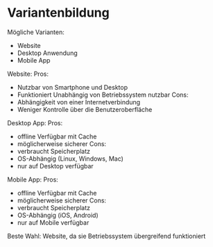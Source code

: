 # Variantenbildung

Mögliche Varianten:

- Website
- Desktop Anwendung
- Mobile App

Website:
Pros:

- Nutzbar von Smartphone und Desktop
- Funktioniert Unabhängig von Betriebssystem nutzbar
Cons:
- Abhängigkeit von einer Internetverbindung
- Weniger Kontrolle über die Benutzeroberfläche

Desktop App:
Pros:

- offline Verfügbar mit Cache
- möglicherweise sicherer
Cons:
- verbraucht Speicherplatz
- OS-Abhängig (Linux, Windows, Mac)
- nur auf Desktop verfügbar

Mobile App:
Pros:

- offline Verfügbar mit Cache
- möglicherweise sicherer
Cons:
- verbraucht Speicherplatz
- OS-Abhängig (iOS, Android)
- nur auf Mobile verfügbar

Beste Wahl: Website, da sie Betriebssystem übergreifend funktioniert
